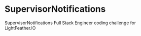 # SupervisorNotifications
SupervisorNotifications Full Stack Engineer coding challenge for LightFeather.IO
